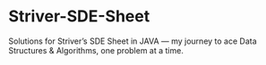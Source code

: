 # Striver-SDE-Sheet
Solutions for Striver’s SDE Sheet in JAVA — my journey to ace Data Structures &amp; Algorithms, one problem at a time.
